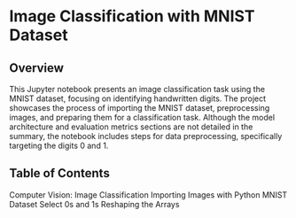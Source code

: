 # Image Classification with MNIST Dataset

## Overview
This Jupyter notebook presents an image classification task using the MNIST dataset, focusing on identifying handwritten digits. The project showcases the process of importing the MNIST dataset, preprocessing images, and preparing them for a classification task. Although the model architecture and evaluation metrics sections are not detailed in the summary, the notebook includes steps for data preprocessing, specifically targeting the digits 0 and 1.

## Table of Contents
Computer Vision: Image Classification
Importing Images with Python
MNIST Dataset
Select 0s and 1s
Reshaping the Arrays
